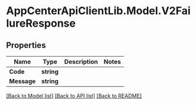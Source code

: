 # AppCenterApiClientLib.Model.V2FailureResponse
## Properties

Name | Type | Description | Notes
------------ | ------------- | ------------- | -------------
**Code** | **string** |  | 
**Message** | **string** |  | 

[[Back to Model list]](../README.md#documentation-for-models) [[Back to API list]](../README.md#documentation-for-api-endpoints) [[Back to README]](../README.md)

